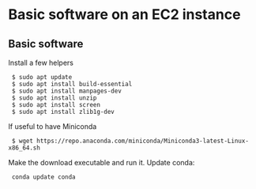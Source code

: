 # Basic software on an EC2 instance

## Basic software

Install a few helpers

     $ sudo apt update
     $ sudo apt install build-essential
     $ sudo apt install manpages-dev
     $ sudo apt install unzip
     $ sudo apt install screen
     $ sudo apt install zlib1g-dev

If useful to have Miniconda

     $ wget https://repo.anaconda.com/miniconda/Miniconda3-latest-Linux-x86_64.sh

Make the download executable and run it. Update conda:

     conda update conda


